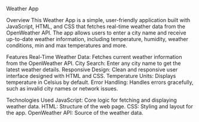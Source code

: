 

Weather App

Overview
This Weather App is a simple, user-friendly application built with JavaScript, HTML, and CSS that fetches real-time weather data from the OpenWeather API. The app allows users to enter a city name and receive up-to-date weather information, including temperature, humidity, weather conditions, min and max temperatures and more.

Features
Real-Time Weather Data:  Fetches current weather information from the OpenWeather API.
City Search:  Enter any city name to get the latest weather details.
Responsive Design:  Clean and responsive user interface designed with HTML and CSS.
Temperature Units:  Displays temperature in Celsius by default.
Error Handling:  Handles errors gracefully, such as invalid city names or network issues.

Technologies Used
JavaScript: Core logic for fetching and displaying weather data.
HTML: Structure of the web page.
CSS: Styling and layout for the app.
OpenWeather API: Source of the weather data.
